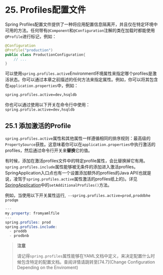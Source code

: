 # 25. Profiles配置文件

Spring Profiles配置文件提供了一种将应用配置信息隔离开，并且仅在特定环境中可用的方法。任何带有`@Component`和`@Configuration`注解的类在加载时都能使用`@Profile`进行标记，例如：

```java
@Configuration
@Profile("production")
public class ProductionConfiguration{
	// ...
}
```

可以使用`spring.profiles.active`Environment环境属性来指定哪个profiles是激活状态。你可以通过本章之前描述的任何方法来指定属性。例如，你可以将其包含在`application.properties`中，例如：

```bash
spring.profiles.active=dev,hsqldb
```

你也可以通过使用以下开关在命令行中使用：`spring.profile.active=dev,hsqldb`

## 25.1 添加激活的Profile

`spring.profiles.active`属性和其他属性一样遵循相同的排序规则：最高级的`PropertySource`获胜。这意味着你可以在`application.properties`中执行激活的profiles，然后通过命令行开关来**替换**它的值。

有时候，添加在激活profiles文件中的特定profile属性，会比替换掉它有用。`spring.profiles.include`属性能够被无条件的添加进入激活profiles。SpringApplication入口点也有一个设置添加额外的profiles的Java API(也就是说，凌驾于`spring.profiles.active`属性激活的profiles纸上的)。详见[SpringApplication](https://docs.spring.io/spring-boot/docs/2.0.0.RELEASE/api/org/springframework/boot/SpringApplication.html)中的`setAdditionalProfiles()`方法。

例如，当使用以下开关属性运行,` --spring.profiles.active=prod,proddbhe prodqm`

```java
---
my.property: fromyamlfile
---
spring.profiles: prod
spring.profiles.include:
  - proddb
  - prodbnb
```

> **注意**
> 
> 请记得`spring.profiles`属性能够在YAML文档中定义，来决定配置什么时候包含特定的配置文档。查阅详情请跳转至[74.7](Change Configuration Depending on the Enviroment)





























